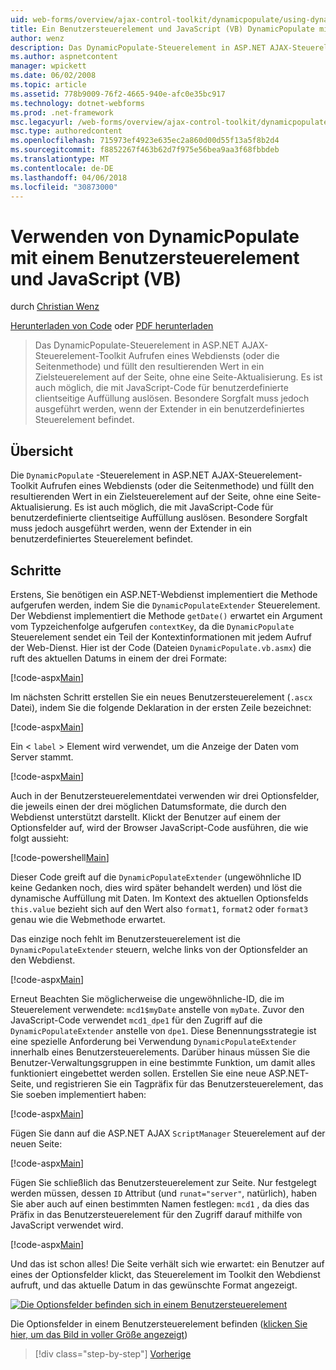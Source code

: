 ```yaml
---
uid: web-forms/overview/ajax-control-toolkit/dynamicpopulate/using-dynamicpopulate-with-a-user-control-and-javascript-vb
title: Ein Benutzersteuerelement und JavaScript (VB) DynamicPopulate mit | Microsoft Docs
author: wenz
description: Das DynamicPopulate-Steuerelement in ASP.NET AJAX-Steuerelement-Toolkit Aufrufen eines Webdiensts (oder die Seitenmethode) und füllt den resultierenden Wert in ein Zielsteuerelement auf t...
ms.author: aspnetcontent
manager: wpickett
ms.date: 06/02/2008
ms.topic: article
ms.assetid: 778b9009-76f2-4665-940e-afc0e35bc917
ms.technology: dotnet-webforms
ms.prod: .net-framework
msc.legacyurl: /web-forms/overview/ajax-control-toolkit/dynamicpopulate/using-dynamicpopulate-with-a-user-control-and-javascript-vb
msc.type: authoredcontent
ms.openlocfilehash: 715973ef4923e635ec2a860d00d55f13a5f8b2d4
ms.sourcegitcommit: f8852267f463b62d7f975e56bea9aa3f68fbbdeb
ms.translationtype: MT
ms.contentlocale: de-DE
ms.lasthandoff: 04/06/2018
ms.locfileid: "30873000"
---
```

<a name="using-dynamicpopulate-with-a-user-control-and-javascript-vb"></a>Verwenden von DynamicPopulate mit einem Benutzersteuerelement und JavaScript (VB)
====================
durch [Christian Wenz](https://github.com/wenz)

[Herunterladen von Code](http://download.microsoft.com/download/d/8/f/d8f2f6f9-1b7c-46ad-9252-e1fc81bdea3e/dynamicpopulate2.vb.zip) oder [PDF herunterladen](http://download.microsoft.com/download/b/6/a/b6ae89ee-df69-4c87-9bfb-ad1eb2b23373/dynamicpopulate2VB.pdf)

> Das DynamicPopulate-Steuerelement in ASP.NET AJAX-Steuerelement-Toolkit Aufrufen eines Webdiensts (oder die Seitenmethode) und füllt den resultierenden Wert in ein Zielsteuerelement auf der Seite, ohne eine Seite-Aktualisierung. Es ist auch möglich, die mit JavaScript-Code für benutzerdefinierte clientseitige Auffüllung auslösen. Besondere Sorgfalt muss jedoch ausgeführt werden, wenn der Extender in ein benutzerdefiniertes Steuerelement befindet.


## <a name="overview"></a>Übersicht

Die `DynamicPopulate` -Steuerelement in ASP.NET AJAX-Steuerelement-Toolkit Aufrufen eines Webdiensts (oder die Seitenmethode) und füllt den resultierenden Wert in ein Zielsteuerelement auf der Seite, ohne eine Seite-Aktualisierung. Es ist auch möglich, die mit JavaScript-Code für benutzerdefinierte clientseitige Auffüllung auslösen. Besondere Sorgfalt muss jedoch ausgeführt werden, wenn der Extender in ein benutzerdefiniertes Steuerelement befindet.

## <a name="steps"></a>Schritte

Erstens, Sie benötigen ein ASP.NET-Webdienst implementiert die Methode aufgerufen werden, indem Sie die `DynamicPopulateExtender` Steuerelement. Der Webdienst implementiert die Methode `getDate()` erwartet ein Argument vom Typzeichenfolge aufgerufen `contextKey`, da die `DynamicPopulate` Steuerelement sendet ein Teil der Kontextinformationen mit jedem Aufruf der Web-Dienst. Hier ist der Code (Dateien `DynamicPopulate.vb.asmx`) die ruft des aktuellen Datums in einem der drei Formate:

[!code-aspx[Main](using-dynamicpopulate-with-a-user-control-and-javascript-vb/samples/sample1.aspx)]

Im nächsten Schritt erstellen Sie ein neues Benutzersteuerelement (`.ascx` Datei), indem Sie die folgende Deklaration in der ersten Zeile bezeichnet:

[!code-aspx[Main](using-dynamicpopulate-with-a-user-control-and-javascript-vb/samples/sample2.aspx)]

Ein &lt; `label` &gt; Element wird verwendet, um die Anzeige der Daten vom Server stammt.

[!code-aspx[Main](using-dynamicpopulate-with-a-user-control-and-javascript-vb/samples/sample3.aspx)]

Auch in der Benutzersteuerelementdatei verwenden wir drei Optionsfelder, die jeweils einen der drei möglichen Datumsformate, die durch den Webdienst unterstützt darstellt. Klickt der Benutzer auf einem der Optionsfelder auf, wird der Browser JavaScript-Code ausführen, die wie folgt aussieht:

[!code-powershell[Main](using-dynamicpopulate-with-a-user-control-and-javascript-vb/samples/sample4.ps1)]

Dieser Code greift auf die `DynamicPopulateExtender` (ungewöhnliche ID keine Gedanken noch, dies wird später behandelt werden) und löst die dynamische Auffüllung mit Daten. Im Kontext des aktuellen Optionsfelds `this.value` bezieht sich auf den Wert also `format1`, `format2` oder `format3` genau wie die Webmethode erwartet.

Das einzige noch fehlt im Benutzersteuerelement ist die `DynamicPopulateExtender` steuern, welche links von der Optionsfelder an den Webdienst.

[!code-aspx[Main](using-dynamicpopulate-with-a-user-control-and-javascript-vb/samples/sample5.aspx)]

Erneut Beachten Sie möglicherweise die ungewöhnliche-ID, die im Steuerelement verwendete: `mcd1$myDate` anstelle von `myDate`. Zuvor den JavaScript-Code verwendet `mcd1_dpe1` für den Zugriff auf die `DynamicPopulateExtender` anstelle von `dpe1`. Diese Benennungsstrategie ist eine spezielle Anforderung bei Verwendung `DynamicPopulateExtender` innerhalb eines Benutzersteuerelements. Darüber hinaus müssen Sie die Benutzer-Verwaltungsgruppen in eine bestimmte Funktion, um damit alles funktioniert eingebettet werden sollen. Erstellen Sie eine neue ASP.NET-Seite, und registrieren Sie ein Tagpräfix für das Benutzersteuerelement, das Sie soeben implementiert haben:

[!code-aspx[Main](using-dynamicpopulate-with-a-user-control-and-javascript-vb/samples/sample6.aspx)]

Fügen Sie dann auf die ASP.NET AJAX `ScriptManager` Steuerelement auf der neuen Seite:

[!code-aspx[Main](using-dynamicpopulate-with-a-user-control-and-javascript-vb/samples/sample7.aspx)]

Fügen Sie schließlich das Benutzersteuerelement zur Seite. Nur festgelegt werden müssen, dessen `ID` Attribut (und `runat="server"`, natürlich), haben Sie aber auch auf einen bestimmten Namen festlegen: `mcd1` , da dies das Präfix in das Benutzersteuerelement für den Zugriff darauf mithilfe von JavaScript verwendet wird.

[!code-aspx[Main](using-dynamicpopulate-with-a-user-control-and-javascript-vb/samples/sample8.aspx)]

Und das ist schon alles! Die Seite verhält sich wie erwartet: ein Benutzer auf eines der Optionsfelder klickt, das Steuerelement im Toolkit den Webdienst aufruft, und das aktuelle Datum in das gewünschte Format angezeigt.


[![Die Optionsfelder befinden sich in einem Benutzersteuerelement](using-dynamicpopulate-with-a-user-control-and-javascript-vb/_static/image2.png)](using-dynamicpopulate-with-a-user-control-and-javascript-vb/_static/image1.png)

Die Optionsfelder in einem Benutzersteuerelement befinden ([klicken Sie hier, um das Bild in voller Größe angezeigt](using-dynamicpopulate-with-a-user-control-and-javascript-vb/_static/image3.png))

> [!div class="step-by-step"]
> [Vorherige](dynamically-populating-a-control-using-javascript-code-vb.md)

